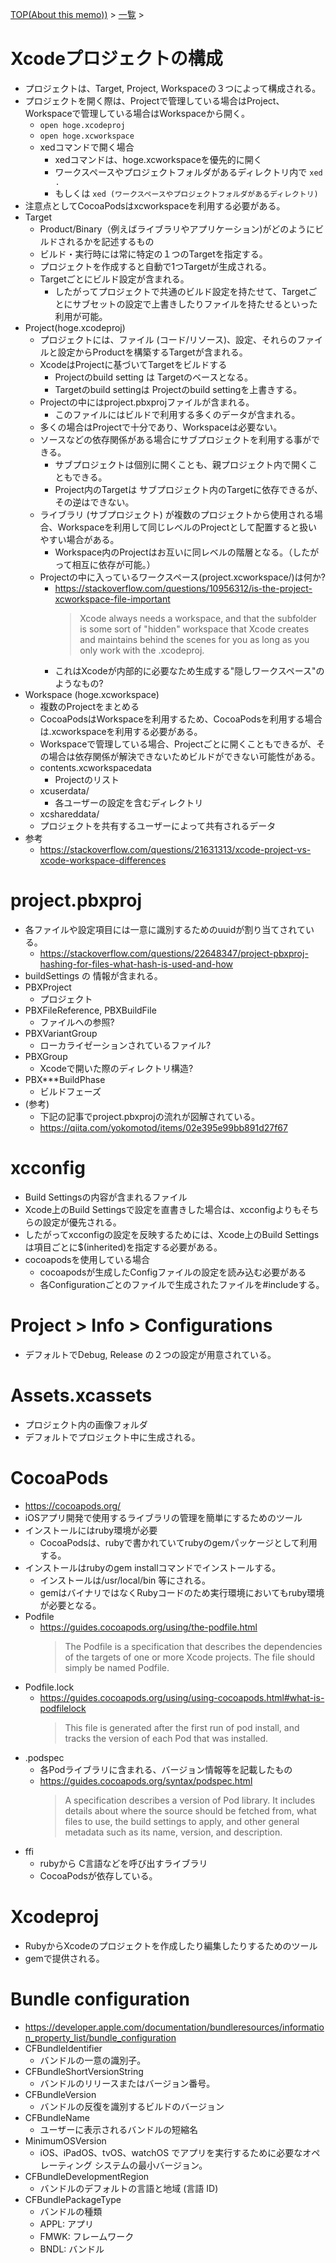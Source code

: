 [TOP(About this memo))](../README.md) > [一覧](./README.md) >



# Xcodeプロジェクトの構成
* プロジェクトは、Target, Project, Workspaceの３つによって構成される。
* プロジェクトを開く際は、Projectで管理している場合はProject、Workspaceで管理している場合はWorkspaceから開く。
    * `open hoge.xcodeproj`
    * `open hoge.xcworkspace`
    * xedコマンドで開く場合
        * xedコマンドは、hoge.xcworkspaceを優先的に開く
        * ワークスペースやプロジェクトフォルダがあるディレクトリ内で `xed .`
        * もしくは `xed (ワークスペースやプロジェクトフォルダがあるディレクトリ)`
* 注意点としてCocoaPodsはxcworkspaceを利用する必要がある。
* Target
    * Product/Binary（例えばライブラリやアプリケーション)がどのようにビルドされるかを記述するもの
    * ビルド・実行時には常に特定の１つのTargetを指定する。
    * プロジェクトを作成すると自動で1つTargetが生成される。
    * Targetごとにビルド設定が含まれる。
        * したがってプロジェクトで共通のビルド設定を持たせて、Targetごとにサブセットの設定で上書きしたりファイルを持たせるといった利用が可能。
* Project(hoge.xcodeproj)
    * プロジェクトには、ファイル (コード/リソース)、設定、それらのファイルと設定からProductを構築するTargetが含まれる。
    * XcodeはProjectに基づいてTargetをビルドする
        * Projectのbuild setting は Targetのベースとなる。
        * Targetのbuild settingは Projectのbuild settingを上書きする。
    * Projectの中にはproject.pbxprojファイルが含まれる。
        * このファイルにはビルドで利用する多くのデータが含まれる。
    * 多くの場合はProjectで十分であり、Workspaceは必要ない。
    * ソースなどの依存関係がある場合にサブプロジェクトを利用する事ができる。
        * サブプロジェクトは個別に開くことも、親プロジェクト内で開くこともできる。
        * Project内のTargetは サブプロジェクト内のTargetに依存できるが、その逆はできない。
    * ライブラリ (サブプロジェクト) が複数のプロジェクトから使用される場合、Workspaceを利用して同じレベルのProjectとして配置すると扱いやすい場合がある。
        * Workspace内のProjectはお互いに同レベルの階層となる。（したがって相互に依存が可能。）
    * Projectの中に入っているワークスペース(project.xcworkspace/)は何か?
        * https://stackoverflow.com/questions/10956312/is-the-project-xcworkspace-file-important
            > Xcode always needs a workspace, and that the subfolder is some sort of "hidden" workspace that Xcode creates and maintains behind the scenes for you as long as you only work with the .xcodeproj.
        * これはXcodeが内部的に必要なため生成する"隠しワークスペース"のようなもの?
* Workspace (hoge.xcworkspace)
    * 複数のProjectをまとめる
    * CocoaPodsはWorkspaceを利用するため、CocoaPodsを利用する場合は.xcworkspaceを利用する必要がある。
    * Workspaceで管理している場合、Projectごとに開くこともできるが、その場合は依存関係が解決できないためビルドができない可能性がある。
    * contents.xcworkspacedata
        * Projectのリスト
    * xcuserdata/
        * 各ユーザーの設定を含むディレクトリ
    * xcshareddata/
    *    プロジェクトを共有するユーザーによって共有されるデータ
* 参考
    * https://stackoverflow.com/questions/21631313/xcode-project-vs-xcode-workspace-differences
    
# project.pbxproj
* 各ファイルや設定項目には一意に識別するためのuuidが割り当てされている。
    * https://stackoverflow.com/questions/22648347/project-pbxproj-hashing-for-files-what-hash-is-used-and-how
* buildSettings の 情報が含まれる。
* PBXProject
    * プロジェクト
* PBXFileReference, PBXBuildFile
    * ファイルへの参照?
* PBXVariantGroup
    * ローカライゼーションされているファイル?
* PBXGroup
    * Xcodeで開いた際のディレクトリ構造?
* PBX***BuildPhase
    * ビルドフェーズ
* (参考)
    * 下記の記事でproject.pbxprojの流れが図解されている。
    * https://qiita.com/yokomotod/items/02e395e99bb891d27f67

# xcconfig
* Build Settingsの内容が含まれるファイル
* Xcode上のBuild Settingsで設定を直書きした場合は、xcconfigよりもそちらの設定が優先される。
* したがってxcconfigの設定を反映するためには、Xcode上のBuild Settingsは項目ごとに$(inherited)を指定する必要がある。
* cocoapodsを使用している場合
    * cocoapodsが生成したConfigファイルの設定を読み込む必要がある
    * 各Configurationごとのファイルで生成されたファイルを#includeする。

# Project > Info > Configurations
* デフォルトでDebug, Release の２つの設定が用意されている。


# Assets.xcassets
* プロジェクト内の画像フォルダ
* デフォルトでプロジェクト中に生成される。

# CocoaPods
* https://cocoapods.org/
* iOSアプリ開発で使用するライブラリの管理を簡単にするためのツール
* インストールにはruby環境が必要
    * CocoaPodsは、rubyで書かれていてrubyのgemパッケージとして利用する。
* インストールはrubyのgem installコマンドでインストールする。
    * インストールは/usr/local/bin 等にされる。
    * gemはバイナリではなくRubyコードのため実行環境においてもruby環境が必要となる。
* Podfile
    * https://guides.cocoapods.org/using/the-podfile.html
        > The Podfile is a specification that describes the dependencies of the targets of one or more Xcode projects. The file should simply be named Podfile. 
* Podfile.lock
    * https://guides.cocoapods.org/using/using-cocoapods.html#what-is-podfilelock
        > This file is generated after the first run of pod install, and tracks the version of each Pod that was installed. 
* .podspec
    * 各Podライブラリに含まれる、バージョン情報等を記載したもの
    * https://guides.cocoapods.org/syntax/podspec.html
        > A specification describes a version of Pod library. It includes details about where the source should be fetched from, what files to use, the build settings to apply, and other general metadata such as its name, version, and description.
* ffi
    * rubyから C言語などを呼び出すライブラリ
    * CocoaPodsが依存している。


# Xcodeproj 
* RubyからXcodeのプロジェクトを作成したり編集したりするためのツール
* gemで提供される。


# Bundle configuration
* https://developer.apple.com/documentation/bundleresources/information_property_list/bundle_configuration
* CFBundleIdentifier
    * バンドルの一意の識別子。
* CFBundleShortVersionString
    * バンドルのリリースまたはバージョン番号。
* CFBundleVersion
    * バンドルの反復を識別するビルドのバージョン
* CFBundleName
    * ユーザーに表示されるバンドルの短縮名
* MinimumOSVersion
    * iOS、iPadOS、tvOS、watchOS でアプリを実行するために必要なオペレーティング システムの最小バージョン。
* CFBundleDevelopmentRegion
    * バンドルのデフォルトの言語と地域 (言語 ID)
* CFBundlePackageType
    * バンドルの種類
    * APPL: アプリ
    * FMWK: フレームワーク
    * BNDL: バンドル